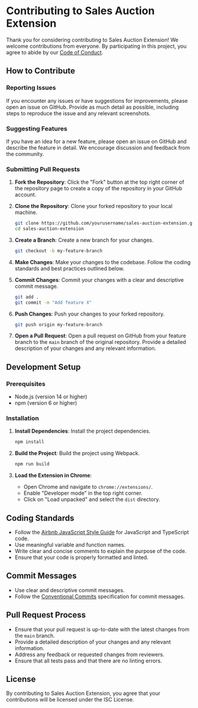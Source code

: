 # Contributing to Sales Auction Extension

Thank you for considering contributing to Sales Auction Extension! We welcome contributions from everyone. By participating in this project, you agree to abide by our [Code of Conduct](CODE_OF_CONDUCT.md).

## How to Contribute

### Reporting Issues

If you encounter any issues or have suggestions for improvements, please open an issue on GitHub. Provide as much detail as possible, including steps to reproduce the issue and any relevant screenshots.

### Suggesting Features

If you have an idea for a new feature, please open an issue on GitHub and describe the feature in detail. We encourage discussion and feedback from the community.

### Submitting Pull Requests

1. **Fork the Repository**: Click the "Fork" button at the top right corner of the repository page to create a copy of the repository in your GitHub account.

2. **Clone the Repository**: Clone your forked repository to your local machine.
    ```sh
    git clone https://github.com/yourusername/sales-auction-extension.git
    cd sales-auction-extension
    ```

3. **Create a Branch**: Create a new branch for your changes.
    ```sh
    git checkout -b my-feature-branch
    ```

4. **Make Changes**: Make your changes to the codebase. Follow the coding standards and best practices outlined below.

5. **Commit Changes**: Commit your changes with a clear and descriptive commit message.
    ```sh
    git add .
    git commit -m "Add feature X"
    ```

6. **Push Changes**: Push your changes to your forked repository.
    ```sh
    git push origin my-feature-branch
    ```

7. **Open a Pull Request**: Open a pull request on GitHub from your feature branch to the `main` branch of the original repository. Provide a detailed description of your changes and any relevant information.

## Development Setup

### Prerequisites

- Node.js (version 14 or higher)
- npm (version 6 or higher)

### Installation

1. **Install Dependencies**: Install the project dependencies.
    ```sh
    npm install
    ```

2. **Build the Project**: Build the project using Webpack.
    ```sh
    npm run build
    ```

3. **Load the Extension in Chrome**:
    - Open Chrome and navigate to `chrome://extensions/`.
    - Enable "Developer mode" in the top right corner.
    - Click on "Load unpacked" and select the `dist` directory.

## Coding Standards

- Follow the [Airbnb JavaScript Style Guide](https://github.com/airbnb/javascript) for JavaScript and TypeScript code.
- Use meaningful variable and function names.
- Write clear and concise comments to explain the purpose of the code.
- Ensure that your code is properly formatted and linted.

## Commit Messages

- Use clear and descriptive commit messages.
- Follow the [Conventional Commits](https://www.conventionalcommits.org/en/v1.0.0/) specification for commit messages.

## Pull Request Process

- Ensure that your pull request is up-to-date with the latest changes from the `main` branch.
- Provide a detailed description of your changes and any relevant information.
- Address any feedback or requested changes from reviewers.
- Ensure that all tests pass and that there are no linting errors.

## License

By contributing to Sales Auction Extension, you agree that your contributions will be licensed under the ISC License.